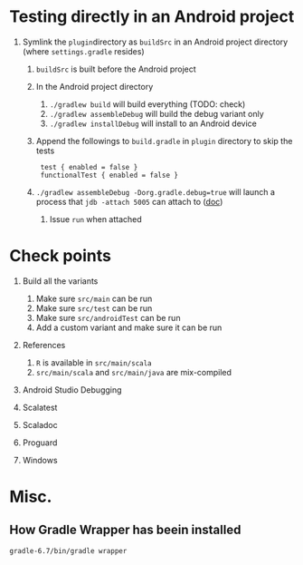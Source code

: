 # Testing directly in an Android project

1. Symlink the `plugin`directory as `buildSrc` in an Android project directory (where `settings.gradle` resides)
    1. `buildSrc` is built before the Android project
    1. In the Android project directory
        1. `./gradlew build` will build everything (TODO: check)
        2. `./gradlew assembleDebug` will build the debug variant only
        3. `./gradlew installDebug` will install to an Android device
    1. Append the followings to `build.gradle` in `plugin` directory to skip the tests

            test { enabled = false }
            functionalTest { enabled = false }

    1. `./gradlew assembleDebug -Dorg.gradle.debug=true` will launch a process that `jdb -attach 5005` can attach to ([doc](https://docs.gradle.org/current/userguide/troubleshooting.html))
        1. Issue `run` when attached


# Check points

1. Build all the variants
    1. Make sure `src/main` can be run
    1. Make sure `src/test` can be run
    1. Make sure `src/androidTest` can be run
    1. Add a custom variant and make sure it can be run

1. References
    1. `R` is available in `src/main/scala`
    2. `src/main/scala` and `src/main/java` are mix-compiled

1. Android Studio Debugging

1. Scalatest

1. Scaladoc

1. Proguard

1. Windows




# Misc.

## How Gradle Wrapper has beein installed

    gradle-6.7/bin/gradle wrapper

